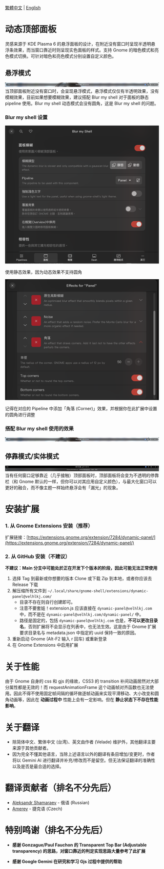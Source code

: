 [繁體中文](README.md) | [English](README-en.md) 

# 动态顶部面板

灵感来源于 KDE Plasma 6 的悬浮面板的设计，在附近没有窗口时呈现半透明悬浮条效果，而当窗口靠近时则呈现实色面板的样式。支持 Gnome 的暗色模式和亮色模式切换。可针对暗色和亮色模式分别设置自定义颜色。

## 悬浮模式
![悬浮模式](readme_images/transparent.png)
当顶部面板附近没有窗口时，会呈现悬浮模式，悬浮模式仅仅有半透明效果，没有模糊效果，目前如果想要模糊效果，建议搭配 Blur my shell 对于面板的静态 pipeline 使用。Blur my shell 动态模式会没有圆角，这是 Blur my shell 的问题。
### Blur my shell 设置
![Blur my shell 设置](readme_images/bms_settings1.png)

使用静态效果，因为动态效果不支持圆角

![Blur my shell Pipeline 设置](readme_images/bms_settings2.png)

记得在对应的 Pipeline 中添加「角落 (Corner)」效果，并根据你在此扩展中设置的圆角进行调整
### 搭配 Blur my shell 使用的效果
![带模糊的悬浮效果](readme_images/blur.png)

## 停靠模式/实体模式
![实体模式](readme_images/solid.png)
当有任何窗口足够靠近（几乎接触）顶部面板时，顶部面板将会变为不透明的停靠栏（和 Gnome 默认的一样，但你可以对其应用自定义颜色），与最大化窗口可以更好的融合，而不像主题一样始终悬浮会有「漏光」的现象。

# 安装扩展
### 1. 从 Gnome Extensions 安装（推荐）
扩展链接：[https://extensions.gnome.org/extension/7284/dynamic-panel/](https://extensions.gnome.org/extension/7284/dynamic-panel/)
### 2. 从 GitHub 安装（不建议）
**不建议：Main 分支中可能处於正在开发下个版本的阶段，因此可能无法正常使用**

1. 选择 Tag 到最新或你想要的版本 Clone 或下载 Zip 到本地，或者你应该去 Release 下载
1. 解压缩所有文件到 `~/.local/share/gnome-shell/extensions/dynamic-panel@velhlkj.com/`
    * 目录不存在则自行创建即可。
    * 注意不要套娃！extension.js 应该直接在 `dynamic-panel@velhlkj.com` 中，而不是在 `dynamic-panel@velhlkj.com/dynamic-panel/` 中。
    * 路径是固定的，包括 `dynamic-panel@velhlkj.com` 也是，**不可以更改目录名**，否则扩展将不会显示在列表中，也无法生效。这是由于 Gnome 扩展要求目录名与 metadata.json 中指定的 uuid 保持一致的原因。
1. 重新启动 Gnome (Alt-F2 输入 r 回车) 或重新登录
1. 在 Gnome Extensions 中启用扩展

# 关于性能
由于 Gnome 自身的 css 和 gjs 的缘故，CSS3 的 transition 补间动画居然对大部分属性都是无效的！而 requestAnimationFrame 这个动画帧对齐函数也无法使用。因此不得不使用固定帧间隔的循环做逐帧动画来实现平滑移动、大小改变和圆角动画等，因此在 **动画过程中** 性能上会有一定影响。但在 **静止状态下不存在性能影响**。

# 关于翻译
* 除简体中文、繁体中文 (台湾)、英文由作者 (Velade) 维护外，其他翻译主要来源于其他贡献者。
* 因为完全不懂其他语言，当除上述语言以外的翻译有条目增加/变更时，作者将以 Gemini AI 进行翻译并补充/修改而不是留空。但无法保证翻译的准确性以及是否是最合适的选择。

# 翻译贡献者（排名不分先后）
* [Aleksandr Shamaraev](https://github.com/AlexanderShad) - 俄语 (Russian)
* [Amerey](https://github.com/Amereyeu) - 捷克语 (Czech)

# 特别鸣谢（排名不分先后）
* **感谢 Gonzague/Paul Fauchon 的 Transparent Top Bar (Adjustable transparency) 的思路，对窗口靠近的判定实现思路大量参考了此扩展**

* **感谢 Google Gemini 在研究和学习 Gjs 过程中提供的帮助**